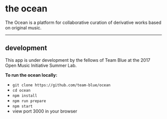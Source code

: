 # the ocean

The Ocean is a platform for collaborative curation of derivative works based on
original music.

---

## development

This app is under development by the fellows of Team Blue at the 2017 Open
Music Initiative Summer Lab.

**To run the ocean locally:**
- `git clone https://github.com/team-blue/ocean`
- `cd ocean`
- `npm install`
- `npm run prepare`
- `npm start`
- view port 3000 in your browser
